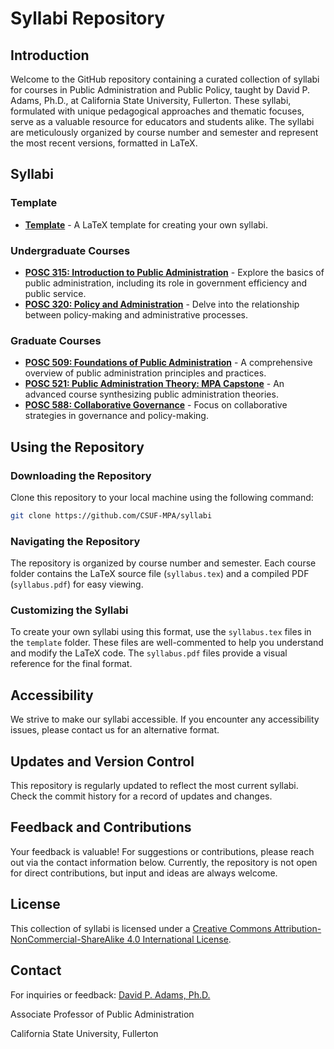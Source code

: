 # Syllabi Repository

## Introduction
Welcome to the GitHub repository containing a curated collection of syllabi for courses in Public Administration and Public Policy, taught by David P. Adams, Ph.D., at California State University, Fullerton. These syllabi, formulated with unique pedagogical approaches and thematic focuses, serve as a valuable resource for educators and students alike. The syllabi are meticulously organized by course number and semester and represent the most recent versions, formatted in LaTeX.

## Syllabi

### Template
- [**Template**](https://github.com/CSUF-MPA/syllabi/tree/main/template) - A LaTeX template for creating your own syllabi.

### Undergraduate Courses
- [**POSC 315: Introduction to Public Administration**](https://github.com/CSUF-MPA/syllabi/tree/main/POSC%20315) - Explore the basics of public administration, including its role in government efficiency and public service.
- [**POSC 320: Policy and Administration**](https://github.com/CSUF-MPA/syllabi/tree/main/CRJU_POSC%20320) - Delve into the relationship between policy-making and administrative processes.

### Graduate Courses
- [**POSC 509: Foundations of Public Administration**](https://github.com/CSUF-MPA/syllabi/tree/main/POSC%20509) - A comprehensive overview of public administration principles and practices.
- [**POSC 521: Public Administration Theory: MPA Capstone**](https://github.com/CSUF-MPA/syllabi/tree/main/POSC%20521) - An advanced course synthesizing public administration theories.
- [**POSC 588: Collaborative Governance**](https://github.com/CSUF-MPA/syllabi/tree/main/POSC%20588) - Focus on collaborative strategies in governance and policy-making.

## Using the Repository

### Downloading the Repository
Clone this repository to your local machine using the following command:
```bash
git clone https://github.com/CSUF-MPA/syllabi
```

### Navigating the Repository
The repository is organized by course number and semester. Each course folder contains the LaTeX source file (`syllabus.tex`) and a compiled PDF (`syllabus.pdf`) for easy viewing.

### Customizing the Syllabi
To create your own syllabi using this format, use the `syllabus.tex` files in the `template` folder. These files are well-commented to help you understand and modify the LaTeX code. The `syllabus.pdf` files provide a visual reference for the final format.

## Accessibility
We strive to make our syllabi accessible. If you encounter any accessibility issues, please contact us for an alternative format.

## Updates and Version Control
This repository is regularly updated to reflect the most current syllabi. Check the commit history for a record of updates and changes.

## Feedback and Contributions
Your feedback is valuable! For suggestions or contributions, please reach out via the contact information below. Currently, the repository is not open for direct contributions, but input and ideas are always welcome.

## License
This collection of syllabi is licensed under a [Creative Commons Attribution-NonCommercial-ShareAlike 4.0 International License](http://creativecommons.org/licenses/by-nc-sa/4.0/).

## Contact
For inquiries or feedback:
[David P. Adams, Ph.D.](mailto:dpadams@fullerton.edu)

Associate Professor of Public Administration

California State University, Fullerton
